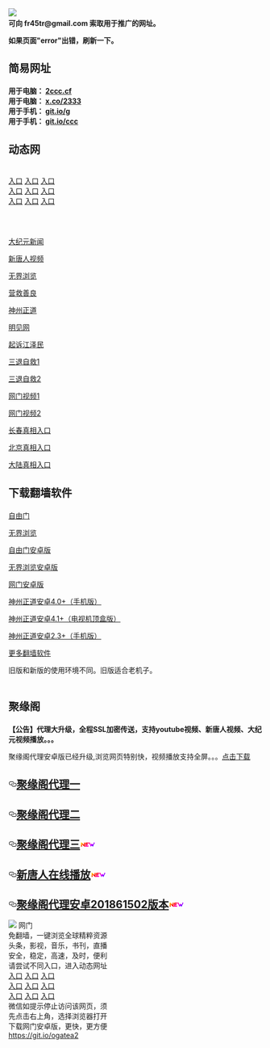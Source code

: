 <td align="center"><a target="_blank" href="https://raw.githubusercontent.com/szzd1/szzd1.github.io/master/1.JPG"><img src="https://raw.githubusercontent.com/szzd1/2/master/6.JPG" style="max-width:100%;"></a></td><br>
<strong>可向 fr45tr@gmail.com 索取用于推广的网址。</strong>
<p><strong>如果页面"error"出错，刷新一下。</strong></p>
<h2>
</h2>
<h2>
<p><strong>简易网址</strong></p>
</h2>

<strong>用于电脑： <a href="http://2ccc.cf">2ccc.cf</a></strong><br>
<strong>用于电脑： <a href="http://x.co/2333">x.co/2333</a></strong><br>
<strong>用于手机： <a href="https://git.io/g">git.io/g</a></strong><br>
<strong>用于手机： <a href="https://git.io/ccc">git.io/ccc</a></strong><br>


<h2>
</h2>
<h2>
<p><strong>动态网</strong></p>
</h2>
<br>
      <a href="https://d2ufs065aku2e5.cloudfront.net/1" rel="nofollow">入口</a>
      <a href="http://61.228.191.180/1" rel="nofollow">入口</a>
      <a href="https://d2ufs065aku2e5.cloudfront.net/3" rel="nofollow">入口</a><br>
      <a href="http://t.cn/RBgqXt2" rel="nofollow">入口</a>
      <a href="http://qdfqdxpy.yspjgjq.gq/5" rel="nofollow">入口</a>
      <a href="https://d1j8zr7r24iuwv.cloudfront.net" rel="nofollow">入口</a><br>
      <a href="http://qdfqdxpy.yspjgjq.gq/7" rel="nofollow">入口</a>
      <a href="http://qdfqdxpy.yspjgjq.gq/8" rel="nofollow">入口</a>
      <a href="https://d2ufs065aku2e5.cloudfront.net/9" rel="nofollow">入口</a><br>
<h2>
</h2>
<br>
<p><a href="http://t.cn/RBgqXJ1" rel="nofollow">大纪元新闻</a></p>
<p><a href="http://t.cn/RBgqXOb" rel="nofollow">新唐人视频</a></p>
<p><a href="http://t.cn/RBgqX3J" rel="nofollow">无界浏览</a></p>
<p><a href="https://d2ufs065aku2e5.cloudfront.net/70gqg" rel="nofollow">营救善良</a></p>
<p><a href="https://d2ufs065aku2e5.cloudfront.net/70sz" rel="nofollow">神州正道</a></p>
<p><a href="https://d2ufs065aku2e5.cloudfront.net/mjw" rel="nofollow">明见网</a></p>
<p><a href="https://d2ufs065aku2e5.cloudfront.net/70gsj" rel="nofollow">起诉江泽民</a></p>
<p><a href="http://t.cn/RBgqXwD">三退自救1</a></p>
<p><a href="https://d2ufs065aku2e5.cloudfront.net/szmst" rel="nofollow">三退自救2</a></p>
<p><a href="http://t.cn/RBgq6kt" rel="nofollow">网门视频1</a></p>
<p><a href="http://cqjzysv.sdfadf.ml" rel="nofollow">网门视频2</a></p>
<p><a href="https://s3.amazonaws.com/ogate/show.htm?r873651&amp;from=852" rel="nofollow">长春真相入口</a></p>
<p><a href="https://s3.amazonaws.com/ogate/show.htm?r873649&amp;from=852" rel="nofollow">北京真相入口</a></p>
<p><a href="https://s3.amazonaws.com/ogate/show.htm?r873656&amp;from=852 rel="nofollow">大陆真相入口</a><br></p>
<h2>
</h2>
<h2>
<p><strong>下载翻墙软件</strong></p>
</h2>

<p><a href="https://git.io/fgp" rel="nofollow">自由门</a></p>
<p><a href="https://git.io/vEJlj rel="nofollow">无界浏览</a></p>
<p><a href="https://git.io/fgma" rel="nofollow">自由门安卓版</a></p>
<p><a href="https://s3.amazonaws.com/693/um.apk" rel="nofollow">无界浏览安卓版</a></p>
<p><a href="https://git.io/ogatea2">网门安卓版</a></p>
<p><a href="https://git.io/vQjqe" rel="nofollow">神州正道安卓4.0+（手机版）</a></p>
<p><a href="https://git.io/vAonz" rel="nofollow">神州正道安卓4.1+（电视机顶盒版）</a></p>
<p><a href="https://git.io/vA5GO" rel="nofollow">神州正道安卓2.3+（手机版）</a></p>
<p><a href="https://github.com/bannedbook/fanqiang/wiki">更多翻墙软件</a></p>
旧版和新版的使用环境不同。旧版适合老机子。<br>


<br>
<h2>
</h2>
<h2>
<p><strong>聚缘阁</strong></p>
</h2>
<p><strong>【公告】代理大升级，全程SSL加密传送，支持youtube视频、新唐人视频、大纪元视频播放。。。</strong></p>
<p>聚缘阁代理安卓版已经升级,浏览网页特别快，视频播放支持全屏。。。<a href="https://github.com/dtw9/9/raw/master/201861502.apk">点击下载</a></p>
<h2>
<a id="user-content-聚缘阁代理一" class="anchor" href="#%E8%81%9A%E7%BC%98%E9%98%81%E4%BB%A3%E7%90%86%E4%B8%80" aria-hidden="true"><svg class="octicon octicon-link" viewbox="0 0 16 16" version="1.1" width="16" height="16" aria-hidden="true"><path fill-rule="evenodd" d="M4 9h1v1H4c-1.5 0-3-1.69-3-3.5S2.55 3 4 3h4c1.45 0 3 1.69 3 3.5 0 1.41-.91 2.72-2 3.25V8.59c.58-.45 1-1.27 1-2.09C10 5.22 8.98 4 8 4H4c-.98 0-2 1.22-2 2.5S3 9 4 9zm9-3h-1v1h1c1 0 2 1.22 2 2.5S13.98 12 13 12H9c-.98 0-2-1.22-2-2.5 0-.83.42-1.64 1-2.09V6.25c-1.09.53-2 1.84-2 3.25C6 11.31 7.55 13 9 13h4c1.45 0 3-1.69 3-3.5S14.5 6 13 6z"></path></svg></a><a href="https://jyg-2.github.io/jyg/" rel="nofollow">聚缘阁代理一</a>
</h2>
<h2>
<a id="user-content-聚缘阁代理二" class="anchor" href="#%E8%81%9A%E7%BC%98%E9%98%81%E4%BB%A3%E7%90%86%E4%BA%8C" aria-hidden="true"><svg class="octicon octicon-link" viewbox="0 0 16 16" version="1.1" width="16" height="16" aria-hidden="true"><path fill-rule="evenodd" d="M4 9h1v1H4c-1.5 0-3-1.69-3-3.5S2.55 3 4 3h4c1.45 0 3 1.69 3 3.5 0 1.41-.91 2.72-2 3.25V8.59c.58-.45 1-1.27 1-2.09C10 5.22 8.98 4 8 4H4c-.98 0-2 1.22-2 2.5S3 9 4 9zm9-3h-1v1h1c1 0 2 1.22 2 2.5S13.98 12 13 12H9c-.98 0-2-1.22-2-2.5 0-.83.42-1.64 1-2.09V6.25c-1.09.53-2 1.84-2 3.25C6 11.31 7.55 13 9 13h4c1.45 0 3-1.69 3-3.5S14.5 6 13 6z"></path></svg></a><a href="https://fq99.github.io/jyg/" rel="nofollow">聚缘阁代理二</a>
</h2>
<h2>
<a id="user-content-聚缘阁代理三" class="anchor" href="#%E8%81%9A%E7%BC%98%E9%98%81%E4%BB%A3%E7%90%86%E4%B8%89" aria-hidden="true"><svg class="octicon octicon-link" viewbox="0 0 16 16" version="1.1" width="16" height="16" aria-hidden="true"><path fill-rule="evenodd" d="M4 9h1v1H4c-1.5 0-3-1.69-3-3.5S2.55 3 4 3h4c1.45 0 3 1.69 3 3.5 0 1.41-.91 2.72-2 3.25V8.59c.58-.45 1-1.27 1-2.09C10 5.22 8.98 4 8 4H4c-.98 0-2 1.22-2 2.5S3 9 4 9zm9-3h-1v1h1c1 0 2 1.22 2 2.5S13.98 12 13 12H9c-.98 0-2-1.22-2-2.5 0-.83.42-1.64 1-2.09V6.25c-1.09.53-2 1.84-2 3.25C6 11.31 7.55 13 9 13h4c1.45 0 3-1.69 3-3.5S14.5 6 13 6z"></path></svg></a><a href="https://haojyg1.github.io/a/" rel="nofollow">聚缘阁代理三</a><img src="https://raw.githubusercontent.com/jyg-1/jyg/master/new.gif" alt="">
</h2>
<h2>
<a id="user-content-新唐人在线播放" class="anchor" href="#%E6%96%B0%E5%94%90%E4%BA%BA%E5%9C%A8%E7%BA%BF%E6%92%AD%E6%94%BE" aria-hidden="true"><svg class="octicon octicon-link" viewbox="0 0 16 16" version="1.1" width="16" height="16" aria-hidden="true"><path fill-rule="evenodd" d="M4 9h1v1H4c-1.5 0-3-1.69-3-3.5S2.55 3 4 3h4c1.45 0 3 1.69 3 3.5 0 1.41-.91 2.72-2 3.25V8.59c.58-.45 1-1.27 1-2.09C10 5.22 8.98 4 8 4H4c-.98 0-2 1.22-2 2.5S3 9 4 9zm9-3h-1v1h1c1 0 2 1.22 2 2.5S13.98 12 13 12H9c-.98 0-2-1.22-2-2.5 0-.83.42-1.64 1-2.09V6.25c-1.09.53-2 1.84-2 3.25C6 11.31 7.55 13 9 13h4c1.45 0 3-1.69 3-3.5S14.5 6 13 6z"></path></svg></a><a href="https://xtr-tv1.github.io/tv/xtr.html" rel="nofollow">新唐人在线播放</a><img src="https://raw.githubusercontent.com/jyg-1/jyg/master/new.gif" alt="">
</h2>
<h2>
<a id="user-content-聚缘阁代理安卓201861502版本" class="anchor" href="#%E8%81%9A%E7%BC%98%E9%98%81%E4%BB%A3%E7%90%86%E5%AE%89%E5%8D%93201861502%E7%89%88%E6%9C%AC" aria-hidden="true"><svg class="octicon octicon-link" viewbox="0 0 16 16" version="1.1" width="16" height="16" aria-hidden="true"><path fill-rule="evenodd" d="M4 9h1v1H4c-1.5 0-3-1.69-3-3.5S2.55 3 4 3h4c1.45 0 3 1.69 3 3.5 0 1.41-.91 2.72-2 3.25V8.59c.58-.45 1-1.27 1-2.09C10 5.22 8.98 4 8 4H4c-.98 0-2 1.22-2 2.5S3 9 4 9zm9-3h-1v1h1c1 0 2 1.22 2 2.5S13.98 12 13 12H9c-.98 0-2-1.22-2-2.5 0-.83.42-1.64 1-2.09V6.25c-1.09.53-2 1.84-2 3.25C6 11.31 7.55 13 9 13h4c1.45 0 3-1.69 3-3.5S14.5 6 13 6z"></path></svg></a><a href="https://github.com/dtw9/9/raw/master/201861502.apk">聚缘阁代理安卓201861502版本</a><img src="https://raw.githubusercontent.com/jyg-1/jyg/master/new.gif" alt="">
</h2>
<td align="center"><a target="_blank" href="https://cloud.githubusercontent.com/assets/11880933/13434984/f430fae2-e012-11e5-814f-c2df1e82b247.jpg"><img src="https://cloud.githubusercontent.com/assets/11880933/13434984/f430fae2-e012-11e5-814f-c2df1e82b247.jpg" style="max-width:100%;"></a></td>
  </tr>
  <tr>
    <td align="center">网门<br>
      免翻墙，一键浏览全球精粹资源<br>
      头条，影视，音乐，书刊，直播<br>
      安全，稳定，高速，及时，便利<br>
    </td>
  </tr><tr>
    <td align="center">请尝试不同入口，进入动态网址<br>      
      <a href="https://s3.us-east-2.amazonaws.com/ogateh/show.htm?from=ogit" rel="nofollow">入口</a>
      <a href="https://s3.eu-west-2.amazonaws.com/ogatel/show.htm?from=ogit" rel="nofollow">入口</a>
      <a href="https://s3.amazonaws.com/ogate/show.htm?from=ogit" rel="nofollow">入口</a><br>
      <a href="https://s3.ap-northeast-2.amazonaws.com/ogates/show.htm?from=ogit" rel="nofollow">入口</a>
      <a href="https://s3.eu-central-1.amazonaws.com/ogatef/show.htm?from=ogit" rel="nofollow">入口</a>
      <a href="https://s3.ap-south-1.amazonaws.com/ogatem/show.htm?from=ogit" rel="nofollow">入口</a><br>
      <a href="https://s3-us-west-1.amazonaws.com/ogaten/show.htm?from=ogit" rel="nofollow">入口</a>
      <a href="https://s3.ca-central-1.amazonaws.com/ogatec/show.htm?from=ogit" rel="nofollow">入口</a>
      <a href="https://s3-ap-northeast-1.amazonaws.com/ogatet/show.htm?from=ogit" rel="nofollow">入口</a><br>
      微信如提示停止访问该网页，须<br>
      先点击右上角，选择浏览器打开<br>
    </td>
  </tr>
  <tr>
    <td align="center">
      下载网门安卓版，更快，更方便<br><a href="https://raw.githubusercontent.com/oGate2/up/master/oGate.apk" rel="nofollow">https://git.io/ogatea2</a><br>
